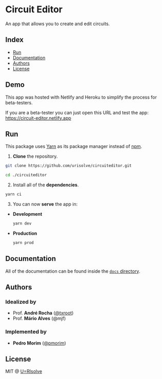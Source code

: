 # Circuit Editor

An app that allows you to create and edit circuits.

## Index

- [Run](#run)
- [Documentation](#documentation)
- [Authors](#authors)
- [License](#license)

## Demo

This app was hosted with Netlify and Heroku to simplify the process for beta-testers.

If you are a beta-tester you can just open this URL and test the app: https://circuit-editor.netlify.app

## Run

This package uses [Yarn](https://yarnpkg.com/) as its package manager instead of [npm](https://www.npmjs.com/).

1. **Clone** the repository.

  ```bash
  git clone https://github.com/urisolve/circuiteditor.git
  ```

  ```bash
  cd ./circuiteditor
  ```

2. Install all of the **dependencies**.

  ```bash
  yarn ci
  ```

3. You can now **serve** the app in:

  - **Development**

    ```bash
    yarn dev
    ```

  - **Production**

    ```bash
    yarn prod
    ```

## Documentation

All of the documentation can be found inside the [`docs` directory](./docs).

## Authors

### Idealized by

- Prof. **André Rocha** ([@txroot](https://github.com/txroot))
- Prof. **Mário Alves** (@mjf)

### Implemented by

- **Pedro Morim** ([@pmorim](https://github.com/pmorim))

## License

MIT @ [U=RIsolve](https://urisolve.pt/)
